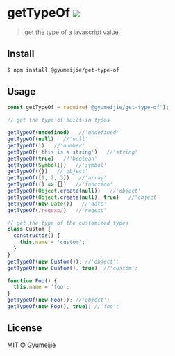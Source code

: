 # getTypeOf [![](https://travis-ci.com/Gyumeijie/getTypeOf.svg?branch=master)](https://travis-ci.com/Gyumeijie/getTypeOf)

> get the type of a javascript value

## Install

```bash
$ npm install @gyumeijie/get-type-of
```

## Usage

```js
const getTypeOf = require('@gyumeijie/get-type-of');

// get the type of built-in types

getTypeOf(undefined)   //'undefined'
getTypeOf(null)   //'null'
getTypeOf(1)   //'number'
getTypeOf('this is a string')   //'string'
getTypeOf(true)   //'boolean'
getTypeOf(Symbol())   //'symbol'
getTypeOf({})   //'object'
getTypeOf([1, 2, 3])   //'array'
getTypeOf(() => {})   //'function'
getTypeOf(Object.create(null))   //'object'
getTypeOf(Object.create(null), true)   //'object'
getTypeOf(new Date())   //'date'
getTypeOf(/regexp/)   //'regexp'

// get the type of the customized types
class Custom {
  constructor() {
    this.name = 'custom';
  }
}
getTypeOf(new Custom()); //'object';
getTypeOf(new Custom(), true); //'custom';

function Foo() {
  this.name = 'foo';
}
getTypeOf(new Foo()); //'object';
getTypeOf(new Foo(), true); //'foo';
```

## License

MIT © [Gyumeijie](https://github.com/Gyumeijie)
